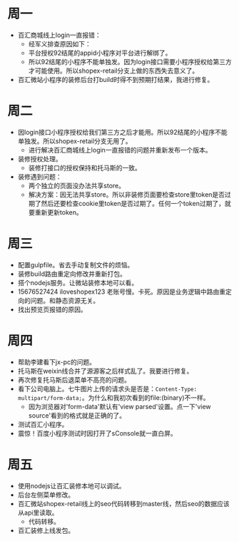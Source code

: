 # 周一
* 百汇商城线上login一直报错：
    - 经军义排查原因如下：
    - 平台授权92结尾的appid小程序对平台进行解绑了。
    - 所以92结尾的小程序不能单独发。因为login接口需要小程序授权给第三方才可能使用。所以shopex-retail分支上做的东西失去意义了。
* 百汇微站小程序的装修后台打build时得不到预期打结果，我进行修复。

# 周二
* 因login接口小程序授权给我们第三方之后才能用。所以92结尾的小程序不能单独发。所以shopex-retail分支无用了。
    - 进行解决百汇商城线上login一直报错的问题并重新发布一个版本。
* 装修授权处理。
    - 装修打接口的授权保持和托马斯的一致。
* 装修遇到问题：
    - 两个独立的页面没办法共享store。
    - 解决方案：因无法共享store。所以非装修页面要检查store里token是否过期了然后还要检查cookie里token是否过期了。任何一个token过期了，就要重新更新token。

# 周三
* 配置gulpfile。省去手动复制文件的烦恼。
* 装修build路由重定向修改并重新打包。
* 搭个nodejs服务。让微站装修本地可以看。
* 15676527424 iloveshopex123 老账号慢。卡死。原因是业务逻辑中路由重定向的问题。和静态资源无关。
* 找出预览页报错的原因。

# 周四
* 帮助李建看下jx-pc的问题。
* 托马斯在weixin线合并了源源客之后样式乱了。我要进行修复。
* 再次修复托马斯后退菜单不高亮的问题。
* 看下公司电脑上。七牛图片上传的请求头是否是：```Content-Type: multipart/form-data;```。为什么和我初次看到的file:(binary)不一样。
    - 因为浏览器对'form-data'默认有'view parsed'设置。点一下'view source'看到的格式就是正确的了。
* 测试百汇小程序。
* 震惊！百度小程序测试时因打开了sConsole就一直白屏。

# 周五
* 使用nodejs让百汇装修本地可以调试。
* 后台左侧菜单修改。
* 百汇微站shopex-retail线上的seo代码转移到master线，然后seo的数据应该从api里读取。
    - 代码转移。
* 百汇装修上线发包。
